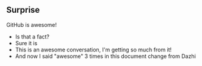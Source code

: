 ## Surprise
GitHub is awesome!
- Is that a fact?
- Sure it is
- This is an awesome conversation, I'm getting so much from it!
- And now I said "awesome" 3 times in this document
change from Dazhi
